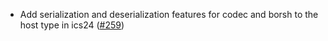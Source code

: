 - Add serialization and deserialization features for codec and borsh to the host
  type in ics24 ([#259](https://github.com/cosmos/ibc-rs/issues/259))